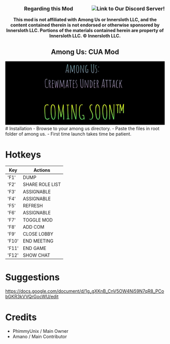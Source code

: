 <h3 align="center">Regarding this Mod<a href="https://discord.gg/fxAehWH28s"><img src="https://discordapp.com/api/guilds/1075660661910147072/widget.png?style=banner3" align="right" alt="Link to Our Discord Server!"/></a></h2>
<p align="center"><b>This mod is not affiliated with Among Us or Innersloth LLC, and the content contained therein is not endorsed or otherwise sponsored by Innersloth LLC. Portions of the materials contained herein are property of Innersloth LLC. © Innersloth LLC. </b></p>

<h2 align="center"> Among Us: CUA Mod </h2>
<img src="./images/cua.jpg"></img>
# Installation
- Browse to your among us directory.
- Paste the files in root folder of among us.
- First time launch takes time be patient.

# Hotkeys

| Key | Actions          |
| --- |------------------|
| 'F1'  | DUMP             |
| 'F2'  | SHARE ROLE LIST  |
| 'F3' | ASSIGNABLE       |
| 'F4'  | ASSIGNABLE       |
| 'F5'  | REFRESH          |
| 'F6'  | ASSIGNABLE       |
| 'F7'  | TOGGLE MOD       |
| 'F8'  | ADD COM          |
| 'F9'  | CLOSE LOBBY      |
| 'F10' | END MEETING      |
| 'F11' | END GAME         |
| 'F12' | SHOW CHAT        |

# Suggestions
https://docs.google.com/document/d/1g_gXKnB_CnV5OW4Ni59N7qR8_PCobGKR3kVVQrGocWU/edit

# Credits
- PhimmyUnix / Main Owner
- Amano / Main Contributor
